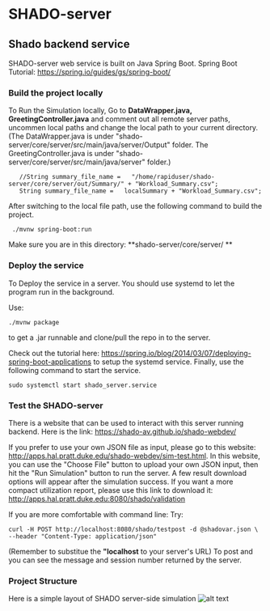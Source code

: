 # SHADO-server
## Shado backend service
SHADO-server web service is built on Java Spring Boot. 
Spring Boot Tutorial: https://spring.io/guides/gs/spring-boot/

### Build the project locally
To Run the Simulation locally, Go to **DataWrapper.java, GreetingController.java** and comment out all remote server paths, uncommen local paths and change the local path to your current directory. (The DataWrapper.java is under "shado-server/core/server/src/main/java/server/Output" folder. The GreetingController.java is under "shado-server/core/server/src/main/java/server" folder.)


```
   //String summary_file_name =   "/home/rapiduser/shado-server/core/server/out/Summary/" + "Workload_Summary.csv"; 
   String summary_file_name =   localSummary + "Workload_Summary.csv";
```
After switching to the local file path, use the following command to build the project.

```
 ./mvnw spring-boot:run
```
Make sure you are in this directory: **shado-server/core/server/ **
### Deploy the service

To Deploy the service in a server. You should use systemd to let the program run in the background.

Use:
```
./mvnw package
```
to get a .jar runnable and clone/pull the repo in to the server.

Check out the tutorial here: https://spring.io/blog/2014/03/07/deploying-spring-boot-applications to setup the systemd service.
Finally, use the following command to start the service.
```
sudo systemctl start shado_server.service
```
### Test the SHADO-server

There is a website that can be used to interact with this server running backend. Here is the link: https://shado-av.github.io/shado-webdev/

If you prefer to use your own JSON file as input, please go to this website: http://apps.hal.pratt.duke.edu/shado-webdev/sim-test.html. In this website, you can use the "Choose File" button to upload your own JSON input, then hit the "Run Simulation" button to run the server. A few result download options will appear after the simulation success. 
If you want a more compact utilization report, please use this link to download it: http://apps.hal.pratt.duke.edu:8080/shado/validation

If you are more comfortable with command line:
Try:
```
curl -H POST http://localhost:8080/shado/testpost -d @shadovar.json \
--header "Content-Type: application/json"
```
(Remember to substitue the **"localhost** to your server's URL) 
To post and you can see the message and session number returned by the server.


### Project Structure

Here is a simple layout of SHADO server-side simulation
![alt text](https://github.com/shado-av/shado-server/blob/master/SHADO-server_structure.jpg)

